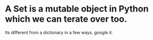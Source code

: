# A Set is a mutable object in Python which we can terate over too. 

Its different from a dictionary in a few ways. google it.
